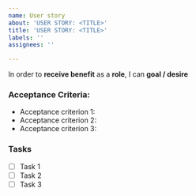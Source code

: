 ```yaml
---
name: User story
about: 'USER STORY: <TITLE>'
title: 'USER STORY: <TITLE>'
labels: ''
assignees: ''

---
```


In order to **receive benefit** as a **role**, I can **goal / desire**

### Acceptance Criteria: ###
- Acceptance criterion 1:
- Acceptance criterion 2:
- Acceptance criterion 3:

### Tasks ###
- [ ] Task 1
- [ ] Task 2
- [ ] Task 3
